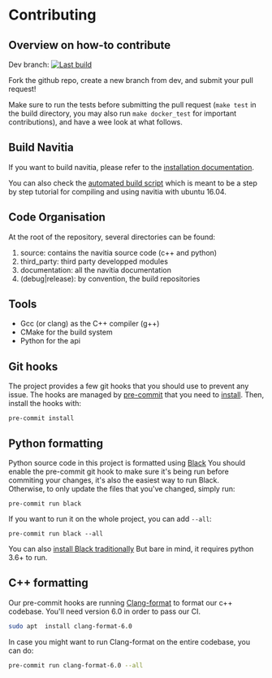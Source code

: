 # Contributing


## Overview on how-to contribute

Dev branch: [![Last build](https://ci.navitia.io/job/navitia_dev/badge/icon)](https://ci.navitia.io/job/navitia_dev)

Fork the github repo, create a new branch from dev, and submit your pull request!

Make sure to run the tests before submitting the pull request (`make test` in the build directory,
you may also run `make docker_test` for important contributions), and have a wee look at what follows.


## Build Navitia

 If you want to build navitia, please refer to the
 [installation documentation](https://github.com/canaltp/navitia/blob/dev/install.rst).

 You can also check the [automated build script](https://github.com/canaltp/navitia/blob/dev/build_navitia.sh)
 which is meant to be a step by step tutorial for compiling and using navitia with ubuntu 16.04.


## Code Organisation

At the root of the repository, several directories can be found:

1. source: contains the navitia source code (c++ and python)
2. third_party: third party developped modules
3. documentation: all the navitia documentation
4. (debug|release): by convention, the build repositories


## Tools

* Gcc (or clang) as the C++ compiler (g++)
* CMake for the build system
* Python for the api


## Git hooks

The project provides a few git hooks that you should use to prevent any issue.
The hooks are managed by [pre-commit](https://pre-commit.com/) that you need to
[install](https://pre-commit.com/#install).
Then, install the hooks with:
```
pre-commit install
```

## Python formatting

Python source code in this project is formatted using [Black](https://black.readthedocs.io/en/stable/)
You should enable the pre-commit git hook to make sure it's being run before commiting your changes, it's
also the easiest way to run Black.  
Otherwise, to only update the files that you've changed, simply run:
```
pre-commit run black
```
If you want to run it on the whole project, you can add `--all`:
```
pre-commit run black --all
```
You can also [install Black traditionally](https://black.readthedocs.io/en/stable/installation_and_usage.html)
But bare in mind, it requires python 3.6+ to run.

## C++ formatting

Our pre-commit hooks are running [Clang-format](https://releases.llvm.org/6.0.0/tools/clang/docs/ClangFormat.html) to format our c++ codebase. You'll need version 6.0 in order to pass our CI.
```sh
sudo apt  install clang-format-6.0
```

In case you might want to run Clang-format on the entire codebase, you can do:
```sh
pre-commit run clang-format-6.0 --all
```
